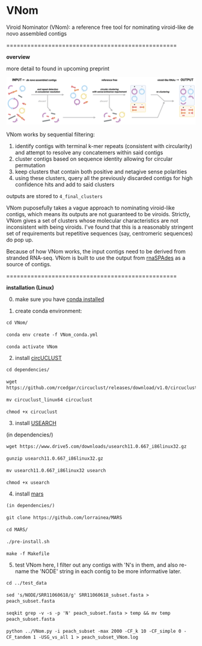 # VNom
Viroid Nominator (VNom): a reference free tool for nominating viroid-like de novo assembled contigs

=================================================

**overview**

more detail to found in upcoming preprint

![VNom_overview](VNom_overview.png)

VNom works by sequential filtering:

1. identify contigs with terminal k-mer repeats (consistent with circularity) and attempt to resolve any concatemers within said contigs
2. cluster contigs based on sequence identity allowing for circular permutation
3. keep clusters that contain both positive and netagive sense polarities
4. using these clusters, query all the previously discarded contigs for high confidence hits and add to said clusters

outputs are stored to `4_final_clusters`

VNom puposefully takes a vague approach to nominating viroid-like contigs, which means its outputs are not guaranteed to be viroids. Strictly, VNom gives a set of clusters whose molecular characteristics are not inconsistent with being viroids. I've found that this is a reasonably stringent set of requirements but repetitive sequences (say, centromeric sequences) do pop up.

Because of how VNom works, the input contigs need to be derived from stranded RNA-seq. VNom is built to use the output from [rnaSPAdes](https://cab.spbu.ru/software/rnaspades/) as a source of contigs.

=================================================

**installation (Linux)**

0. make sure you have [conda installed](https://docs.conda.io/en/latest/miniconda.html)

1. create conda environment:

```
cd VNom/

conda env create -f VNom_conda.yml

conda activate VNom
```

2. install [circUCLUST](https://github.com/rcedgar/circuclust/releases)

```
cd dependencies/

wget https://github.com/rcedgar/circuclust/releases/download/v1.0/circuclust_linux64

mv circuclust_linux64 circuclust

chmod +x circuclust
```

3. install [USEARCH](https://www.drive5.com/usearch/)

(in dependencies/)

```
wget https://www.drive5.com/downloads/usearch11.0.667_i86linux32.gz

gunzip usearch11.0.667_i86linux32.gz

mv usearch11.0.667_i86linux32 usearch

chmod +x usearch
```

4. install [mars](https://github.com/lorrainea/MARS)

```
(in dependencies/)

git clone https://github.com/lorrainea/MARS

cd MARS/

./pre-install.sh

make -f Makefile
```

5. test VNom
here, I filter out any contigs with 'N's in them, and also re-name the 'NODE' string in each contig to be more informative later.

```
cd ../test_data

sed 's/NODE/SRR11060618/g' SRR11060618_subset.fasta > peach_subset.fasta

seqkit grep -v -s -p 'N' peach_subset.fasta > temp && mv temp peach_subset.fasta

python ../VNom.py -i peach_subset -max 2000 -CF_k 10 -CF_simple 0 -CF_tandem 1 -USG_vs_all 1 > peach_subset_VNom.log
```
